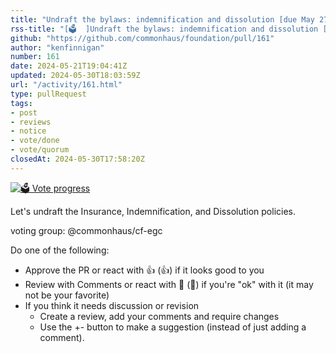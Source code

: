 ```yaml
---
title: "Undraft the bylaws: indemnification and dissolution [due May 27]"
rss-title: "[🗳️  ]Undraft the bylaws: indemnification and dissolution [due May 27]"
github: "https://github.com/commonhaus/foundation/pull/161"
author: "kenfinnigan"
number: 161
date: 2024-05-21T19:04:41Z
updated: 2024-05-30T18:03:59Z
url: "/activity/161.html"
type: pullRequest
tags:
- post
- reviews
- notice
- vote/done
- vote/quorum
closedAt: 2024-05-30T17:58:20Z
---
```

[![🗳️ Vote progress](https://www.commonhaus.org/votes/commonhaus/foundation/161.svg)](https://github.com/commonhaus/foundation/pull/161#issuecomment-2123267005 "IC_kwDOKRPTI85-jnu9")

Let's undraft the Insurance, Indemnification, and Dissolution policies.

voting group: @commonhaus/cf-egc 

Do one of the following:

- Approve the PR or react with 👍 (:+1:) if it looks good to you
- Review with Comments or react with 👀 (:eyes:) if you're "ok" with it (it may not be your favorite)
- If you think it needs discussion or revision
    - Create a review, add your comments and require changes
    - Use the +- button to make a suggestion (instead of just adding a comment).

